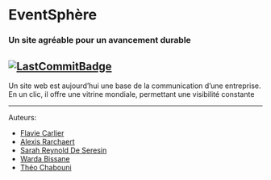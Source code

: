 # EventSphère
### Un site agréable pour un avancement durable

[![LastCommitBadge](https://img.shields.io/github/last-commit/EventSphere/eventsphere.fr)](https://github.com/EventSphere/eventsphere.fr)
---

Un site web est aujourd’hui une base de la communication d’une entreprise. En un clic, il offre une vitrine mondiale, permettant une visibilité constante

---

Auteurs: 
- [Flavie Carlier](https://github.com/clr-flavie)
- [Alexis Rarchaert](https://github.com/alexis-rarchaert)
- [Sarah Reynold De Seresin](https://github.com/sasouuuu)
- [Warda Bissane]()
- [Théo Chabouni]()
